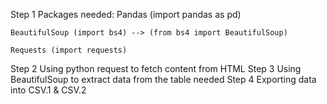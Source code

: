 Step 1 Packages needed:
    Pandas (import pandas as pd)

    BeautifulSoup (import bs4) --> (from bs4 import BeautifulSoup)

    Requests (import requests)
    
Step 2 Using python request to fetch content from HTML
Step 3 Using BeautifulSoup to extract data from the table needed
Step 4 Exporting data into CSV.1 & CSV.2
